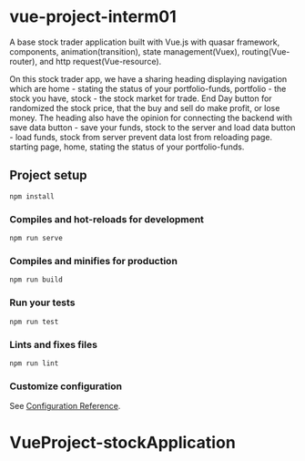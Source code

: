 # vue-project-interm01

A base stock trader application built with Vue.js with quasar framework, components, animation(transition), state management(Vuex), routing(Vue-router), and http request(Vue-resource).

On this stock trader app, we have a sharing heading displaying navigation which are home - stating the status of your portfolio-funds, portfolio - the stock you have, stock - the stock market for trade. End Day button for randomized the stock price, that the buy and sell do make profit, or lose money. The heading also have the opinion for connecting the backend with save data button - save your funds, stock to the server and load data button - load funds, stock from server prevent data lost from reloading page. starting page, home, stating the status of your portfolio-funds. 

## Project setup
```
npm install
```

### Compiles and hot-reloads for development
```
npm run serve
```

### Compiles and minifies for production
```
npm run build
```

### Run your tests
```
npm run test
```

### Lints and fixes files
```
npm run lint
```

### Customize configuration
See [Configuration Reference](https://cli.vuejs.org/config/).
# VueProject-stockApplication
